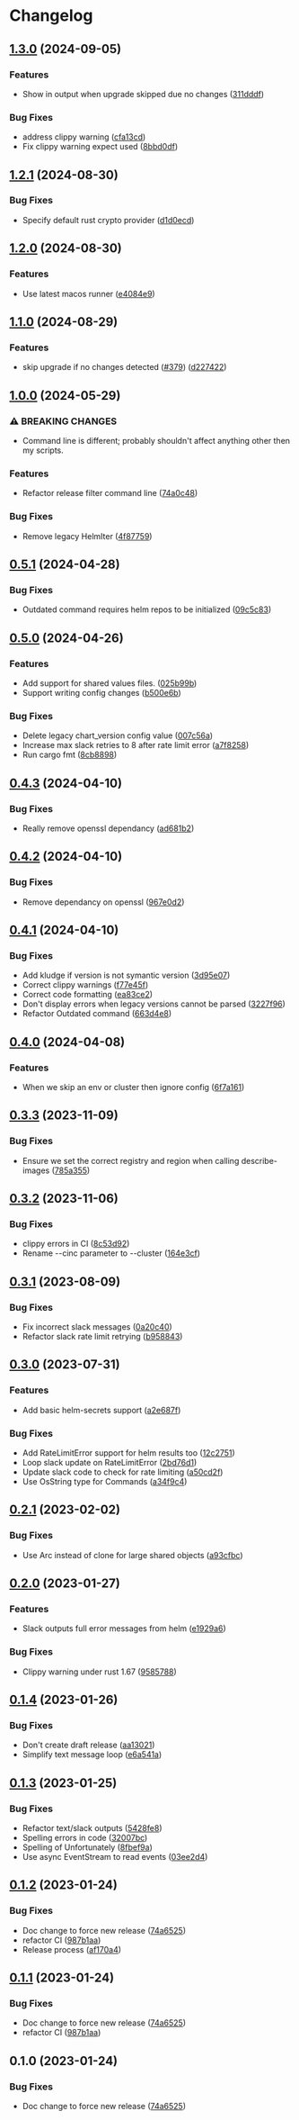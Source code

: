 # Changelog

## [1.3.0](https://github.com/electronicarts/helmci/compare/v1.2.1...v1.3.0) (2024-09-05)


### Features

* Show in output when upgrade skipped due no changes ([311dddf](https://github.com/electronicarts/helmci/commit/311dddfc6ed30fbebff1fc381c582008ca8f2e82))


### Bug Fixes

* address clippy warning ([cfa13cd](https://github.com/electronicarts/helmci/commit/cfa13cd143b055b01073383caaee17f21fdfa494))
* Fix clippy warning expect used ([8bbd0df](https://github.com/electronicarts/helmci/commit/8bbd0df91c008af95d1b94351e14308285622e49))

## [1.2.1](https://github.com/electronicarts/helmci/compare/v1.2.0...v1.2.1) (2024-08-30)


### Bug Fixes

* Specify default rust crypto provider ([d1d0ecd](https://github.com/electronicarts/helmci/commit/d1d0ecdc8b55ae987dc62a3702e6408c02d6a36b))

## [1.2.0](https://github.com/electronicarts/helmci/compare/v1.1.0...v1.2.0) (2024-08-30)


### Features

* Use latest macos runner ([e4084e9](https://github.com/electronicarts/helmci/commit/e4084e9e463dd12336d82d40003140a8d3d40894))

## [1.1.0](https://github.com/electronicarts/helmci/compare/v1.0.0...v1.1.0) (2024-08-29)


### Features

* skip upgrade if no changes detected ([#379](https://github.com/electronicarts/helmci/issues/379)) ([d227422](https://github.com/electronicarts/helmci/commit/d227422d4df98abb5d63cda5dec902bae451dec9))

## [1.0.0](https://github.com/electronicarts/helmci/compare/v0.5.1...v1.0.0) (2024-05-29)


### ⚠ BREAKING CHANGES

* Command line is different; probably shouldn't affect anything other then my scripts.

### Features

* Refactor release filter command line ([74a0c48](https://github.com/electronicarts/helmci/commit/74a0c4845ade1e8caa799cc16642160e74242e18))


### Bug Fixes

* Remove legacy HelmIter ([4f87759](https://github.com/electronicarts/helmci/commit/4f877591669d4d82ad55b03e2ff394d7523a9bab))

## [0.5.1](https://github.com/electronicarts/helmci/compare/v0.5.0...v0.5.1) (2024-04-28)


### Bug Fixes

* Outdated command requires helm repos to be initialized ([09c5c83](https://github.com/electronicarts/helmci/commit/09c5c83f0e74538fd78603a9cc74cdb9390c1723))

## [0.5.0](https://github.com/electronicarts/helmci/compare/v0.4.3...v0.5.0) (2024-04-26)


### Features

* Add support for shared values files. ([025b99b](https://github.com/electronicarts/helmci/commit/025b99bcf302f12cf54c0c8c3c67daa97140d520))
* Support writing config changes ([b500e6b](https://github.com/electronicarts/helmci/commit/b500e6b6398235c3763836a10eb8e449f5da07b2))


### Bug Fixes

* Delete legacy chart_version config value ([007c56a](https://github.com/electronicarts/helmci/commit/007c56a252716449b2529c253b3c0a7f9e0967f5))
* Increase max slack retries to 8 after rate limit error ([a7f8258](https://github.com/electronicarts/helmci/commit/a7f8258e2a7ce82c25d97644c8f1cc58bda8a7d6))
* Run cargo fmt ([8cb8898](https://github.com/electronicarts/helmci/commit/8cb8898fa17b77d8cdd5ff03439d4b71aefd5f61))

## [0.4.3](https://github.com/electronicarts/helmci/compare/v0.4.2...v0.4.3) (2024-04-10)


### Bug Fixes

* Really remove openssl dependancy ([ad681b2](https://github.com/electronicarts/helmci/commit/ad681b25e10def93145fbfdc884ee5450625ecfa))

## [0.4.2](https://github.com/electronicarts/helmci/compare/v0.4.1...v0.4.2) (2024-04-10)


### Bug Fixes

* Remove dependancy on openssl ([967e0d2](https://github.com/electronicarts/helmci/commit/967e0d2665da6755417e6fa541b1de8293295c0b))

## [0.4.1](https://github.com/electronicarts/helmci/compare/v0.4.0...v0.4.1) (2024-04-10)


### Bug Fixes

* Add kludge if version is not symantic version ([3d95e07](https://github.com/electronicarts/helmci/commit/3d95e070b69112aeefb94f01dc35b11dd8d7d327))
* Correct clippy warnings ([f77e45f](https://github.com/electronicarts/helmci/commit/f77e45ff42978ea390c2e2e10d8972981e4e0d07))
* Correct code formatting ([ea83ce2](https://github.com/electronicarts/helmci/commit/ea83ce263d65f3b384db523d614eb3bbfa947c0d))
* Don't display errors when legacy versions cannot be parsed ([3227f96](https://github.com/electronicarts/helmci/commit/3227f96481d8fab2f47d365c9dd6baf7a4fb7cf9))
* Refactor Outdated command ([663d4e8](https://github.com/electronicarts/helmci/commit/663d4e815e35e1ad8b0a66aae037ff8bc2ad01b6))

## [0.4.0](https://github.com/electronicarts/helmci/compare/v0.3.3...v0.4.0) (2024-04-08)


### Features

* When we skip an env or cluster then ignore config ([6f7a161](https://github.com/electronicarts/helmci/commit/6f7a161e2df4aad0c6f83ea4fcfe21604861c20b))

## [0.3.3](https://github.com/electronicarts/helmci/compare/v0.3.2...v0.3.3) (2023-11-09)


### Bug Fixes

* Ensure we set the correct registry and region when calling describe-images ([785a355](https://github.com/electronicarts/helmci/commit/785a3553e6bfbc133a699bab933fe9004ed9427e))

## [0.3.2](https://github.com/electronicarts/helmci/compare/v0.3.1...v0.3.2) (2023-11-06)


### Bug Fixes

* clippy errors in CI ([8c53d92](https://github.com/electronicarts/helmci/commit/8c53d9276ba971df5e425a434004090cbc171f49))
* Rename --cinc parameter to --cluster ([164e3cf](https://github.com/electronicarts/helmci/commit/164e3cf2126ba6eac237ca9e5c1e5d677e4e6890))

## [0.3.1](https://github.com/electronicarts/helmci/compare/v0.3.0...v0.3.1) (2023-08-09)


### Bug Fixes

* Fix incorrect slack messages ([0a20c40](https://github.com/electronicarts/helmci/commit/0a20c40db49d6cb9d9d540b54c720fd9d171c6d7))
* Refactor slack rate limit retrying ([b958843](https://github.com/electronicarts/helmci/commit/b958843805f42fd79ab5acd16802a2d76fd03029))

## [0.3.0](https://github.com/electronicarts/helmci/compare/v0.2.1...v0.3.0) (2023-07-31)


### Features

* Add basic helm-secrets support ([a2e687f](https://github.com/electronicarts/helmci/commit/a2e687f170488ee045f504d4c7345736988a7768))


### Bug Fixes

* Add RateLimitError support for helm results too ([12c2751](https://github.com/electronicarts/helmci/commit/12c2751f944308f7de45b2d8d8aa434e4e8b266a))
* Loop slack update on RateLimitError ([2bd76d1](https://github.com/electronicarts/helmci/commit/2bd76d14d0c128ffd474f1e838ac3a4bccd17081))
* Update slack code to check for rate limiting ([a50cd2f](https://github.com/electronicarts/helmci/commit/a50cd2fba05d7e589b2a54f10707b61157c22055))
* Use OsString type for Commands ([a34f9c4](https://github.com/electronicarts/helmci/commit/a34f9c48e95fa4cc766bfd01575632491038d66c))

## [0.2.1](https://github.com/electronicarts/helmci/compare/v0.2.0...v0.2.1) (2023-02-02)


### Bug Fixes

* Use Arc instead of clone for large shared objects ([a93cfbc](https://github.com/electronicarts/helmci/commit/a93cfbc3173f8342db806d1f5e88f902fcfc530e))

## [0.2.0](https://github.com/electronicarts/helmci/compare/v0.1.4...v0.2.0) (2023-01-27)


### Features

* Slack outputs full error messages from helm ([e1929a6](https://github.com/electronicarts/helmci/commit/e1929a614a788b9bd022a8cfbec304b331e4e664))


### Bug Fixes

* Clippy warning under rust 1.67 ([9585788](https://github.com/electronicarts/helmci/commit/958578895e251425077ac88207ebb1fdacea33f0))

## [0.1.4](https://github.com/electronicarts/helmci/compare/v0.1.3...v0.1.4) (2023-01-26)


### Bug Fixes

* Don't create draft release ([aa13021](https://github.com/electronicarts/helmci/commit/aa13021dc1545921a4e71a84530ed92994f9d82e))
* Simplify text message loop ([e6a541a](https://github.com/electronicarts/helmci/commit/e6a541a45d3aedecd8dda255cadc6d180e782537))

## [0.1.3](https://github.com/electronicarts/helmci/compare/v0.1.2...v0.1.3) (2023-01-25)


### Bug Fixes

* Refactor text/slack outputs ([5428fe8](https://github.com/electronicarts/helmci/commit/5428fe8419e7834cf43d373cf5324f532f48533c))
* Spelling errors in code ([32007bc](https://github.com/electronicarts/helmci/commit/32007bc86c73ec05ee0aa03e4114117860b377b0))
* Spelling of Unfortunately ([8fbef9a](https://github.com/electronicarts/helmci/commit/8fbef9a5fb179881f32b943c25331d50e79133b3))
* Use async EventStream to read events ([03ee2d4](https://github.com/electronicarts/helmci/commit/03ee2d448d9ec9dc46a76dd6890e51b75e9db362))

## [0.1.2](https://github.com/electronicarts/helmci/compare/v0.1.1...v0.1.2) (2023-01-24)


### Bug Fixes

* Doc change to force new release ([74a6525](https://github.com/electronicarts/helmci/commit/74a6525cafeb38e7a9bd9051d76d7b88483121d9))
* refactor CI ([987b1aa](https://github.com/electronicarts/helmci/commit/987b1aa109dbd30ac591836cebd2bfa6c675ebd2))
* Release process ([af170a4](https://github.com/electronicarts/helmci/commit/af170a4feb5504f50949638446b751a7b05d4dd8))

## [0.1.1](https://github.com/electronicarts/helmci/compare/v0.1.0...v0.1.1) (2023-01-24)


### Bug Fixes

* Doc change to force new release ([74a6525](https://github.com/electronicarts/helmci/commit/74a6525cafeb38e7a9bd9051d76d7b88483121d9))
* refactor CI ([987b1aa](https://github.com/electronicarts/helmci/commit/987b1aa109dbd30ac591836cebd2bfa6c675ebd2))

## 0.1.0 (2023-01-24)


### Bug Fixes

* Doc change to force new release ([74a6525](https://github.com/electronicarts/helmci/commit/74a6525cafeb38e7a9bd9051d76d7b88483121d9))
